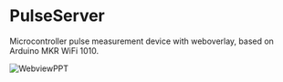 # PulseServer
 Microcontroller pulse measurement device with weboverlay, based on Arduino MKR WiFi 1010.

![WebviewPPT](https://user-images.githubusercontent.com/43541320/125617669-4f580775-541b-47cd-9e24-f570b1b7e870.gif)
